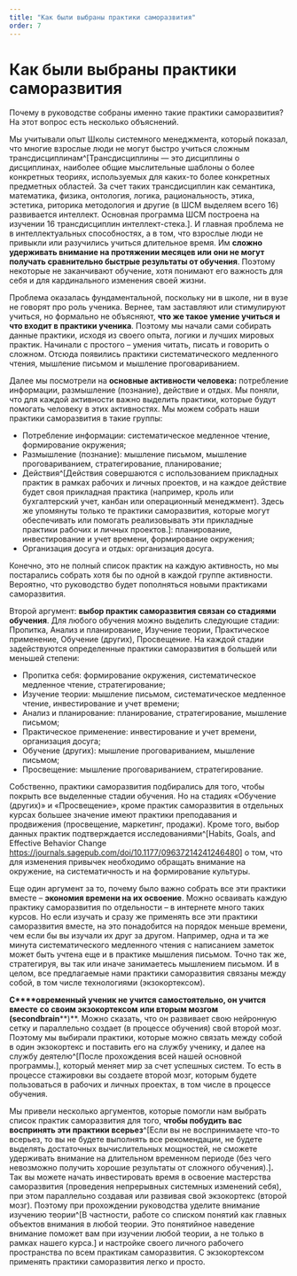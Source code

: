 ```yaml
---
title: "Как были выбраны практики саморазвития"
order: 7
---
```


# Как были выбраны практики саморазвития

Почему в руководстве собраны именно такие практики саморазвития? На этот вопрос есть несколько объяснений.

Мы учитывали опыт Школы системного менеджмента, который показал, что многие взрослые люди не могут быстро учиться сложным трансдисциплинам^[Трансдисциплины — это дисциплины о дисциплинах, наиболее общие мыслительные шаблоны о более конкретных теориях, используемых для каких-то более конкретных предметных областей. За счет таких трансдисциплин как семантика, математика, физика, онтология, логика, рациональность, этика, эстетика, риторика методология и другие (в ШСМ выделяем всего 16) развивается интеллект. Основная программа ШСМ построена на изучении 16 трансдисциплин интеллект-стека.]. И главная проблема не в интеллектуальных способностях, а в том, что взрослые люди не привыкли или разучились учиться длительное время. Им **сложно удерживать внимание на протяжении месяцев или они не могут получать сравнительно быстрые результаты от обучения**. Поэтому некоторые не заканчивают обучение, хотя понимают его важность для себя и для кардинального изменения своей жизни.

Проблема оказалась фундаментальной, поскольку ни в школе, ни в вузе не говорят про роль ученика. Вернее, там заставляют или стимулируют учиться, но формально не объясняют, **что же такое умение учиться и что входит в практики ученика**. Поэтому мы начали сами собирать данные практики, исходя из своего опыта, логики и лучших мировых практик. Начинали с простого – умения читать, писать и говорить о сложном. Отсюда появились практики систематического медленного чтения, мышление письмом и мышление проговариванием.

Далее мы посмотрели на **основные активности человека:** потребление информации, размышление (познание), действие и отдых. Мы поняли, что для каждой активности важно выделить практики, которые будут помогать человеку в этих активностях. Мы можем собрать наши практики саморазвития в такие группы:

* Потребление информации: систематическое медленное чтение, формирование окружения;
* Размышление (познание): мышление письмом, мышление проговариванием, стратегирование, планирование;
* Действия^[Действия совершаются с использованием прикладных практик в рамках рабочих и личных проектов, и на каждое действие будет своя прикладная практика (например, кроль или бухгалтерский учет, канбан или операционный менеджмент). Здесь же упомянуты только те практики саморазвития, которые могут обеспечивать или помогать реализовывать эти прикладные практики рабочих и личных проектов.]: планирование, инвестирование и учет времени, формирование окружения;
* Организация досуга и отдых: организация досуга.

Конечно, это не полный список практик на каждую активность, но мы постарались собрать хотя бы по одной в каждой группе активности. Вероятно, что руководство будет пополняться новыми практиками саморазвития.

Второй аргумент: **выбор практик саморазвития связан со стадиями обучения**. Для любого обучения можно выделить следующие стадии: Пропитка, Анализ и планирование, Изучение теории, Практическое применение, Обучение (других), Просвещение. На каждой стадии задействуются определенные практики саморазвития в большей или меньшей степени:

* Пропитка себя: формирование окружения, систематическое медленное чтение, стратегирование;
* Изучение теории: мышление письмом, систематическое медленное чтение, инвестирование и учет времени;
* Анализ и планирование: планирование, стратегирование, мышление письмом;
* Практическое применение: инвестирование и учет времени, организация досуга;
* Обучение (других): мышление проговариванием, мышление письмом;
* Просвещение: мышление проговариванием, стратегирование.

Собственно, практики саморазвития подбирались для того, чтобы покрыть все выделенные стадии обучения. Но на стадиях «Обучение (других)» и «Просвещение», кроме практик саморазвития в отдельных курсах большее значение имеют практики преподавания и продвижения (просвещение, маркетинг, продажи). Кроме того, выбор данных практик подтверждается исследованиями^[Habits, Goals, and Effective Behavior Change <https://journals.sagepub.com/doi/10.1177/09637214241246480>] о том, что для изменения привычек необходимо обращать внимание на окружение, на систематичность и на формирование культуры.

Еще один аргумент за то, почему было важно собрать все эти практики вместе – **экономия времени на их освоение**. Можно осваивать каждую практику саморазвития по отдельности – в интернете много таких курсов. Но если изучать и сразу же применять все эти практики саморазвития вместе, на это понадобится на порядок меньше времени, чем если бы вы изучали их друг за другом. Например, одна и та же минута систематического медленного чтения с написанием заметок может быть учтена еще и в практике мышления письмом. Точно так же, стратегируя, вы так или иначе занимаетесь мышлением письмом. И в целом, все предлагаемые нами практики саморазвития связаны между собой, в том числе технологиями (экзокортексом).

**С****овременный ученик не учится самостоятельно, он учится** **вместе** **со своим экзокортексом** **или вторым мозгом (****second****brain****)**. Можно сказать, что он развивает свою нейронную сетку и параллельно создает (в процессе обучения) свой второй мозг. Поэтому мы выбирали практики, которые можно связать между собой в один экзокортекс и поставить его на службу ученику, и далее на службу деятелю^[После прохождения всей нашей основной программы.], который меняет мир за счет успешных систем. То есть в процессе стажировки вы создаете второй мозг, которым будете пользоваться в рабочих и личных проектах, в том числе в процессе обучения.

Мы привели несколько аргументов, которые помогли нам выбрать список практик саморазвития для того, **чтобы побудить вас воспринять эти практики всерьез**^[Если вы не воспринимаете что-то всерьез, то вы не будете выполнять все рекомендации, не будете выделять достаточных вычислительных мощностей, не сможете удерживать внимание на длительном временном периоде (без чего невозможно получить хорошие результаты от сложного обучения).]**.** Так вы можете начать инвестировать время в освоение мастерства саморазвития (проведения непрерывных системных изменений себя), при этом параллельно создавая или развивая свой экзокортекс (второй мозг). Поэтому при прохождении руководства уделите внимание изучению теории^[В частности, работе со списком понятий как главных объектов внимания в любой теории. Это понятийное наведение внимание поможет вам при изучении любой теории, а не только в рамках нашего курса.] и настройке своего личного рабочего пространства по всем практикам саморазвития. С экзокортексом применять практики саморазвития легко и просто.